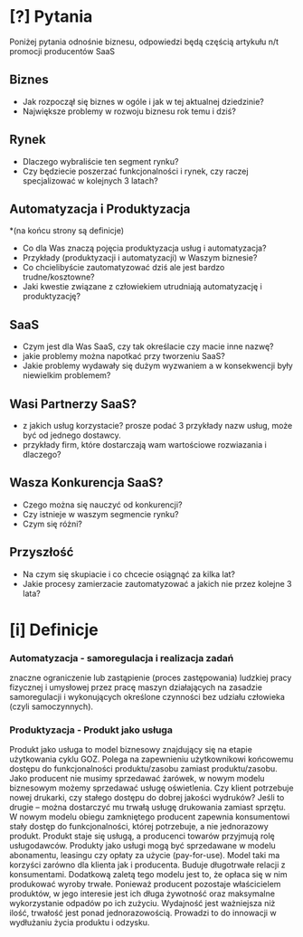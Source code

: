 # [?] Pytania

Poniżej pytania odnośnie biznesu,
odpowiedzi będą częścią artykułu n/t promocji producentów SaaS


## Biznes

+ Jak rozpoczął się biznes w ogóle i jak w tej aktualnej dziedzinie?
+ Największe problemy w rozwoju biznesu rok temu i dziś?


## Rynek

+ Dlaczego wybraliście ten segment rynku?
+ Czy będziecie poszerzać funkcjonalności i rynek, czy raczej specjalizować w kolejnych 3 latach?


## Automatyzacja i Produktyzacja
*(na końcu strony są definicje)

+ Co dla Was znaczą pojęcia produktyzacja usług i automatyzacja?
+ Przykłady (produktyzacji i automatyzacji) w Waszym biznesie?
+ Co chcielibyście zautomatyzować dziś ale jest bardzo trudne/kosztowne?
+ Jaki kwestie związane z człowiekiem utrudniają automatyzację i produktyzację?


## SaaS

+ Czym jest dla Was SaaS, czy tak określacie czy macie inne nazwę?
+ jakie problemy można napotkać przy tworzeniu SaaS?
+ Jakie problemy wydawały się dużym wyzwaniem a w konsekwencji były niewielkim problemem?


## Wasi Partnerzy SaaS?

+ z jakich usług korzystacie? prosze podać 3 przykłady nazw usług, może być od jednego dostawcy.
+ przykłady firm, które dostarczają wam wartościowe rozwiazania i dlaczego?


## Wasza Konkurencja SaaS?

+ Czego można się nauczyć od konkurencji?
+ Czy istnieje w waszym segmencie rynku?
+ Czym się różni?


## Przyszłość

+ Na czym się skupiacie i co chcecie osiągnąć za kilka lat?
+ Jakie procesy zamierzacie zautomatyzować a jakich nie przez kolejne 3 lata?




# [i] Definicje

### Automatyzacja - samoregulacja i realizacja zadań

znaczne ograniczenie lub zastąpienie (proces zastępowania) ludzkiej pracy fizycznej i umysłowej
 przez pracę maszyn działających na zasadzie samoregulacji i wykonujących określone czynności bez udziału człowieka (czyli samoczynnych).


### Produktyzacja - Produkt jako usługa

Produkt jako usługa to model biznesowy znajdujący się na etapie użytkowania cyklu GOZ.
Polega na zapewnieniu użytkownikowi końcowemu dostępu do funkcjonalności produktu/zasobu zamiast produktu/zasobu.
Jako producent nie musimy sprzedawać żarówek, w nowym modelu biznesowym możemy sprzedawać usługę oświetlenia.
Czy klient potrzebuje nowej drukarki, czy stałego dostępu do dobrej jakości wydruków?
Jeśli to drugie – można dostarczyć mu trwałą usługę drukowania zamiast sprzętu.
W nowym modelu obiegu zamkniętego producent zapewnia konsumentowi stały dostęp do funkcjonalności, której potrzebuje,
a nie jednorazowy produkt. Produkt staje się usługą, a producenci towarów przyjmują rolę usługodawców.
Produkty jako usługi mogą być  sprzedawane w modelu abonamentu, leasingu czy opłaty za użycie (pay-for-use).
Model taki ma korzyści zarówno dla klienta jak i producenta. Buduje długotrwałe relacji z konsumentami.
Dodatkową zaletą tego modelu jest to, że opłaca się w nim produkować wyroby trwałe.
Ponieważ producent pozostaje właścicielem produktów, w jego interesie jest ich długa żywotność oraz maksymalne wykorzystanie odpadów po ich zużyciu. Wydajność jest ważniejsza niż ilość, trwałość jest ponad jednorazowością.
Prowadzi to do innowacji w wydłużaniu życia produktu i odzysku.

